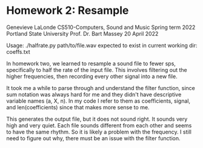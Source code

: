 # Homework 2: Resample

Genevieve LaLonde
CS510-Computers, Sound and Music
Spring term 2022
Portland State University 
Prof. Dr. Bart Massey
20 April 2022

Usage: ./halfrate.py path/to/file.wav
expected to exist in current working dir: coeffs.txt

In homework two, we learned to resample a sound file to fewer sps, specifically to half the rate of the input file. This involves filtering out the higher frequencies, then recording every other signal into a new file. 

It took me a while to parse through and understand the filter function, since sum notation was always hard for me and they didn't have descriptive variable names (a, X, n). In my code I refer to them as coefficients, signal, and len(coefficients) since that makes more sense to me. 

This generates the output file, but it does not sound right. It sounds very high and very quiet. Each file sounds different from each other and seems to have the same rhythm. So it is likely a problem with the frequency. I still need to figure out why, there must be an issue with the filter function. 
